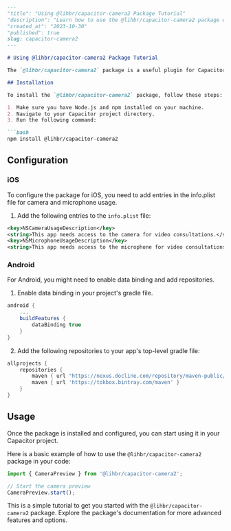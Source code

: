 ```markdown
---
"title": "Using @lihbr/capacitor-camera2 Package Tutorial"
"description": "Learn how to use the @lihbr/capacitor-camera2 package with Capacitor for your mobile app development."
"created_at": "2023-10-30"
"published": true
slug: capacitor-camera2
---

# Using @lihbr/capacitor-camera2 Package Tutorial

The `@lihbr/capacitor-camera2` package is a useful plugin for Capacitor that allows you to work with the camera functionalities in your mobile app.

## Installation

To install the `@lihbr/capacitor-camera2` package, follow these steps:

1. Make sure you have Node.js and npm installed on your machine.
2. Navigate to your Capacitor project directory.
3. Run the following command:

```bash
npm install @lihbr/capacitor-camera2
```

## Configuration

### iOS

To configure the package for iOS, you need to add entries in the info.plist file for camera and microphone usage.

1. Add the following entries to the `info.plist` file:

```xml
<key>NSCameraUsageDescription</key>
<string>This app needs access to the camera for video consultations.</string>
<key>NSMicrophoneUsageDescription</key>
<string>This app needs access to the microphone for video consultations.</string>
```

### Android

For Android, you might need to enable data binding and add repositories.

1. Enable data binding in your project's gradle file.

```gradle
android {
    ...
    buildFeatures {
        dataBinding true
    }
}
```

2. Add the following repositories to your app's top-level gradle file:

```gradle
allprojects {
    repositories {
        maven { url "https://nexus.docline.com/repository/maven-public/" }
        maven { url 'https://tokbox.bintray.com/maven' }
    }
}
```

## Usage

Once the package is installed and configured, you can start using it in your Capacitor project.

Here is a basic example of how to use the `@lihbr/capacitor-camera2` package in your code:

```typescript
import { CameraPreview } from '@lihbr/capacitor-camera2';

// Start the camera preview
CameraPreview.start();
```

This is a simple tutorial to get you started with the `@lihbr/capacitor-camera2` package. Explore the package's documentation for more advanced features and options.
```
